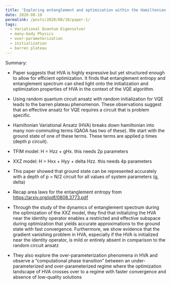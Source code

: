 ```yaml
---
title: 'Exploring entanglement and optimization within the Hamiltonian Variational Ansatz'
date: 2020-08-10
permalink: /posts/2020/08/10/paper-1/
tags:
  - Variational Quantum Eigensolver
  - many-body Physics 
  - over-parameterization
  - initialization
  - barren plateau
---
```


Summary: 

* Paper suggests that HVA is highly expressive but yet structured enough to allow for efficient optimization. It finds that entanglement entropy and entanglement spectrum can shed light onto the initialization and optimization properties of HVA in the context of the VQE algorithm.

* Using random quantum circuit ansatz with random initialization for VQE leads to the barren plateau phenomenon. These observations suggest that an effective ansatz for VQE requires a circuit that is problem specific.

* Hamiltonian Variational Ansatz (HVA) breaks down hamiltonian into many non-commuting terms (QAOA has two of these). We start with the ground state of one of these terms. These terms are applied p times (depth p circuit). 

* TFIM model: H = Hzz + gHx. this needs 2p parameters

* XXZ model: H = Hxx + Hyy + delta Hzz. this needs 4p parameters

* This paper showed that ground state can be represented accurately with a depth of p = N/2 circuit for all values of system parameters (g, delta)

* Recap area laws for the entanglement entropy from https://arxiv.org/pdf/0808.3773.pdf

* Through the study of the dynamics of entanglement spectrum during the optimization of the XXZ model, they find that initializing the HVA
near the identity operator enables a restricted and effective subspace during optimization that yields accurate approximations to the ground state with fast convergence. Furthermore, we show evidence that the gradient vanishing problem in HVA, especially if the HVA
is initialized near the identity operator, is mild or entirely absent in comparison to the random circuit ansatz

* They also explore the over-parameterization phenomena
in HVA and observe a “computational phase transition”
between an under-parameterized and over-parameterized
regime where the optimization landscape of HVA crosses
over to a regime with faster convergence and absence
of low-quality solutions
